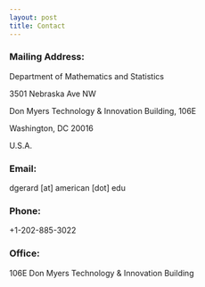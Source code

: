 ```yaml
---
layout: post
title: Contact
---
```


### Mailing Address:

Department of Mathematics and Statistics

3501 Nebraska Ave NW

Don Myers Technology & Innovation Building, 106E

Washington, DC 20016

U.S.A.

### Email:

dgerard [at] american [dot] edu

### Phone:

+1-202-885-3022

### Office:

106E Don Myers Technology & Innovation Building 
